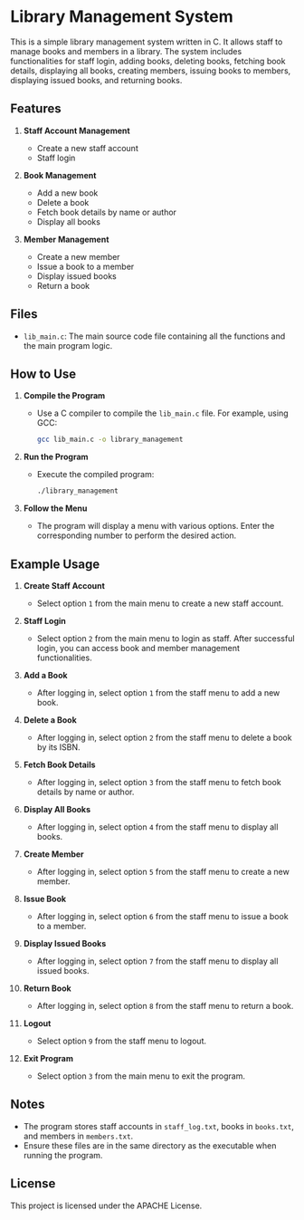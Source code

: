 # Library Management System

This is a simple library management system written in C. It allows staff to manage books and members in a library. The system includes functionalities for staff login, adding books, deleting books, fetching book details, displaying all books, creating members, issuing books to members, displaying issued books, and returning books.

## Features

1. **Staff Account Management**
   - Create a new staff account
   - Staff login

2. **Book Management**
   - Add a new book
   - Delete a book
   - Fetch book details by name or author
   - Display all books

3. **Member Management**
   - Create a new member
   - Issue a book to a member
   - Display issued books
   - Return a book

## Files

- `lib_main.c`: The main source code file containing all the functions and the main program logic.

## How to Use

1. **Compile the Program**
   - Use a C compiler to compile the `lib_main.c` file. For example, using GCC:
     ```sh
     gcc lib_main.c -o library_management
     ```

2. **Run the Program**
   - Execute the compiled program:
     ```sh
     ./library_management
     ```

3. **Follow the Menu**
   - The program will display a menu with various options. Enter the corresponding number to perform the desired action.

## Example Usage

1. **Create Staff Account**
   - Select option `1` from the main menu to create a new staff account.

2. **Staff Login**
   - Select option `2` from the main menu to login as staff. After successful login, you can access book and member management functionalities.

3. **Add a Book**
   - After logging in, select option `1` from the staff menu to add a new book.

4. **Delete a Book**
   - After logging in, select option `2` from the staff menu to delete a book by its ISBN.

5. **Fetch Book Details**
   - After logging in, select option `3` from the staff menu to fetch book details by name or author.

6. **Display All Books**
   - After logging in, select option `4` from the staff menu to display all books.

7. **Create Member**
   - After logging in, select option `5` from the staff menu to create a new member.

8. **Issue Book**
   - After logging in, select option `6` from the staff menu to issue a book to a member.

9. **Display Issued Books**
   - After logging in, select option `7` from the staff menu to display all issued books.

10. **Return Book**
    - After logging in, select option `8` from the staff menu to return a book.

11. **Logout**
    - Select option `9` from the staff menu to logout.

12. **Exit Program**
    - Select option `3` from the main menu to exit the program.

## Notes

- The program stores staff accounts in `staff_log.txt`, books in `books.txt`, and members in `members.txt`.
- Ensure these files are in the same directory as the executable when running the program.

## License

This project is licensed under the APACHE License.
